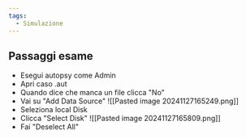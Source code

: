 ```yaml
---
tags:
  - Simulazione
---
```


## Passaggi esame

- Esegui autopsy come Admin
- Apri caso .aut
- Quando dice che manca un file clicca "No"
- Vai su "Add Data Source"
	![[Pasted image 20241127165249.png]]
- Seleziona local Disk
- Clicca "Select Disk"
	![[Pasted image 20241127165809.png]]
- Fai "Deselect All"